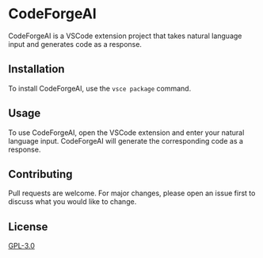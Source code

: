 # CodeForgeAI

CodeForgeAI is a VSCode extension project that takes natural language input and generates code as a response.

## Installation

To install CodeForgeAI, use the `vsce package` command.

## Usage

To use CodeForgeAI, open the VSCode extension and enter your natural language input. CodeForgeAI will generate the corresponding code as a response.

## Contributing

Pull requests are welcome. For major changes, please open an issue first to discuss what you would like to change.

## License

[GPL-3.0](https://choosealicense.com/licenses/gpl-3.0/)
